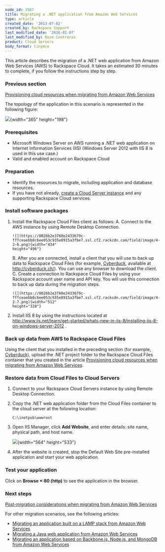 ```yaml
---
node_id: 3587
title: Migrating a .NET application from Amazon Web Services
type: article
created_date: '2013-07-02'
created_by: Rackspace Support
last_modified_date: '2016-01-07'
last_modified_by: Rose Contreras
product: Cloud Servers
body_format: tinymce
---
```


This article describes the migration of a .NET web application from
Amazon Web Services (AWS) to Rackspace Cloud. It takes an estimated 30
minutes to complete, if you follow the instructions step by step.

### Previous section

[Provisioning cloud resources when migrating from Amazon Web
Services](/howto/provisioning-cloud-resources-when-migrating-from-amazon-web-services)

The topology of the application in this scenario is represented in the
following figure:

![](https://8026b2e3760e2433679c-fffceaebb8c6ee053c935e8915a3fbe7.ssl.cf2.rackcdn.com/field/image/4-2-1.png){width="365"
height="198"}

### Prerequisites

-   Microsoft Windows Server on AWS running a .NET web application on
    Internet Information Services (IIS) (Windows Server 2012 with IIS 8
    is used in this use case.)
-   Valid and enabled account on Rackspace Cloud

### Preparation

-   Identify the resources to migrate, including application and
    database resources.
-   If you have not already, [create a Cloud Server
    instance](/howto/provisioning-cloud-resources-when-migrating-from-amazon-web-services)
    and any supporting Rackspace Cloud services.

### Install software packages

1.  Install the Rackspace Cloud Files client as follows:
    A.  Connect to the AWS instance by using Remote Desktop
        Connection.

        ![](https://8026b2e3760e2433679c-fffceaebb8c6ee053c935e8915a3fbe7.ssl.cf2.rackcdn.com/field/image/4-2-6.png){width="434"
        height="496"}

    B.  After you are connected, install a client that you will use to
        back up data to Rackspace Cloud Files (for example,
        [Cyberduck](/howto/configuring-rackspace-cloud-files-with-cyberduck),
        available at <http://cyberduck.ch/>).
        You can use any browser to download the client.
    C.  Create a connection to Rackspace Cloud Files by using your
        Rackspace account user name and API key.
        You will use this connection to back up data during the
        migration steps.

        ![](https://8026b2e3760e2433679c-fffceaebb8c6ee053c935e8915a3fbe7.ssl.cf2.rackcdn.com/field/image/4-2-7.png){width="512"
        height="328"}


2.  Install IIS 8 by using the instructions located at
    <http://www.iis.net/learn/get-started/whats-new-in-iis-8/installing-iis-8-on-windows-server-2012> .

### Back up data from AWS to Rackspace Cloud Files

Using the client that you installed in the preceding section (for
example,
[Cyberduck](/howto/configuring-rackspace-cloud-files-with-cyberduck)),
upload the .NET project folder to the Rackspace Cloud Files container
that you created in the article [Provisioning cloud resources when
migrating from Amazon Web
Services](http://www.rackspace.com/howto/provisioning-cloud-resources-when-migrating-from-amazon-web-services).

### Restore data from Cloud Files to Cloud Servers

1.  Connect to your Rackspace Cloud Servers instance by using Remote
    Desktop Connection.
2.  Copy the .NET web application folder from the Cloud Files container
    to the cloud server at the following location:

        C:\inetpub\wwwroot

3.  Open IIS Manager, click **Add Website**, and enter details: site
    name, physical path, and host name.

    ![](https://8026b2e3760e2433679c-fffceaebb8c6ee053c935e8915a3fbe7.ssl.cf2.rackcdn.com/field/image/4-2-8.png){width="564"
    height="533"}

4.  After the website is created, stop the Default Web Site
    pre-installed application and start your web application.

### Test your application

Click on **Browse \*:80 (http)** to see the application in the browser.

### Next steps

[Post-migration considerations when migrating from Amazon Web
Services](/howto/post-migration-considerations-when-migrating-from-amazon-web-services)

For other migration scenarios, see the following articles:

-   [Migrating an application built on a LAMP stack from Amazon Web
    Services](/howto/migrating-an-application-built-on-a-lamp-stack-from-amazon-web-services)
-   [Migrating a Java web application from Amazon Web
    Services](/howto/migrating-a-java-web-application-from-amazon-web-services)
-   [Migrating an application based on Backbone.js, Node.js, and MongoDB
    from Amazon Web
    Services](/howto/migrating-an-application-based-on-backbonejs-nodejs-and-mongodb-from-amazon-web-services)


